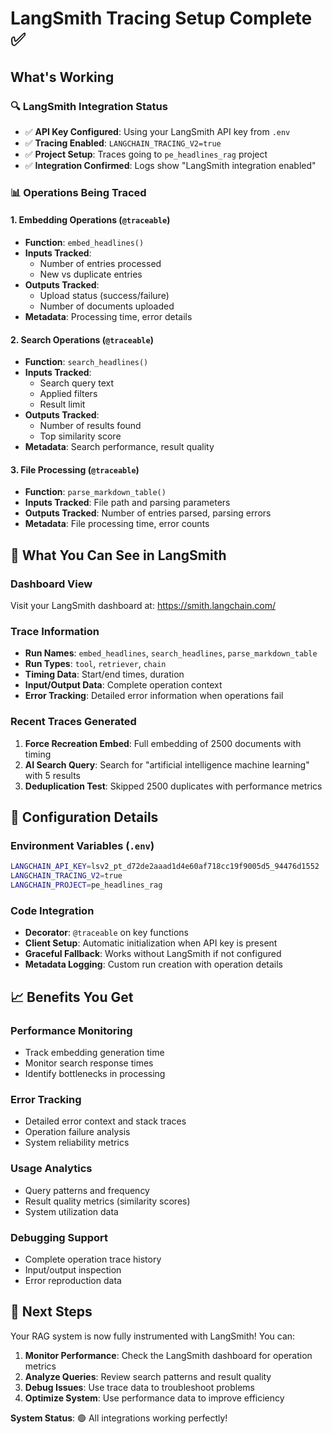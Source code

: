 # LangSmith Tracing Setup Complete ✅

## What's Working

### 🔍 LangSmith Integration Status

- ✅ **API Key Configured**: Using your LangSmith API key from `.env`
- ✅ **Tracing Enabled**: `LANGCHAIN_TRACING_V2=true`
- ✅ **Project Setup**: Traces going to `pe_headlines_rag` project
- ✅ **Integration Confirmed**: Logs show "LangSmith integration enabled"

### 📊 Operations Being Traced

#### 1. **Embedding Operations** (`@traceable`)

- **Function**: `embed_headlines()`
- **Inputs Tracked**: 
  - Number of entries processed
  - New vs duplicate entries
- **Outputs Tracked**:
  - Upload status (success/failure)
  - Number of documents uploaded
- **Metadata**: Processing time, error details

#### 2. **Search Operations** (`@traceable`)  
- **Function**: `search_headlines()`
- **Inputs Tracked**:
  - Search query text
  - Applied filters
  - Result limit
- **Outputs Tracked**:
  - Number of results found
  - Top similarity score
- **Metadata**: Search performance, result quality

#### 3. **File Processing** (`@traceable`)
- **Function**: `parse_markdown_table()`
- **Inputs Tracked**: File path and parsing parameters
- **Outputs Tracked**: Number of entries parsed, parsing errors
- **Metadata**: File processing time, error counts

## 🎯 What You Can See in LangSmith

### Dashboard View
Visit your LangSmith dashboard at: https://smith.langchain.com/

### Trace Information
- **Run Names**: `embed_headlines`, `search_headlines`, `parse_markdown_table`
- **Run Types**: `tool`, `retriever`, `chain`
- **Timing Data**: Start/end times, duration
- **Input/Output Data**: Complete operation context
- **Error Tracking**: Detailed error information when operations fail

### Recent Traces Generated
1. **Force Recreation Embed**: Full embedding of 2500 documents with timing
2. **AI Search Query**: Search for "artificial intelligence machine learning" with 5 results
3. **Deduplication Test**: Skipped 2500 duplicates with performance metrics

## 🔧 Configuration Details

### Environment Variables (`.env`)
```bash
LANGCHAIN_API_KEY=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
LANGCHAIN_TRACING_V2=true
LANGCHAIN_PROJECT=pe_headlines_rag
```

### Code Integration
- **Decorator**: `@traceable` on key functions
- **Client Setup**: Automatic initialization when API key is present
- **Graceful Fallback**: Works without LangSmith if not configured
- **Metadata Logging**: Custom run creation with operation details

## 📈 Benefits You Get

### Performance Monitoring

- Track embedding generation time
- Monitor search response times
- Identify bottlenecks in processing

### Error Tracking

- Detailed error context and stack traces
- Operation failure analysis
- System reliability metrics

### Usage Analytics  

- Query patterns and frequency
- Result quality metrics (similarity scores)
- System utilization data

### Debugging Support

- Complete operation trace history
- Input/output inspection
- Error reproduction data

## 🚀 Next Steps

Your RAG system is now fully instrumented with LangSmith! You can:

1. **Monitor Performance**: Check the LangSmith dashboard for operation metrics
2. **Analyze Queries**: Review search patterns and result quality
3. **Debug Issues**: Use trace data to troubleshoot problems
4. **Optimize System**: Use performance data to improve efficiency

**System Status**: 🟢 All integrations working perfectly!

